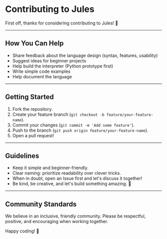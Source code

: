 # Contributing to Jules

First off, thanks for considering contributing to Jules! 🎉

---

## How You Can Help
- Share feedback about the language design (syntax, features, usability)
- Suggest ideas for beginner projects
- Help build the interpreter (Python prototype first)
- Write simple code examples
- Help document the language

---

## Getting Started
1. Fork the repository.
2. Create your feature branch (`git checkout -b feature/your-feature-name`).
3. Commit your changes (`git commit -m 'Add some feature'`).
4. Push to the branch (`git push origin feature/your-feature-name`).
5. Open a pull request!

---

## Guidelines
- Keep it simple and beginner-friendly.
- Clear naming: prioritize readability over clever tricks.
- When in doubt, open an Issue first and let's discuss it together!
- Be kind, be creative, and let's build something amazing. 🌟

---

## Community Standards
We believe in an inclusive, friendly community. Please be respectful, positive, and encouraging when working together.

Happy coding! 🚀
